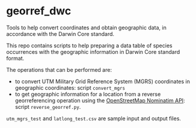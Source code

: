 # georref_dwc
Tools to help convert coordinates and obtain geographic data, in accordance with the Darwin Core standard.

This repo contains scripts to help preparing a data table of species occurrences with the geographic information in Darwin Core standard format.

The operations that can be performed are:
- to convert UTM Military Grid Reference System (MGRS) coordinates in geographic coordinates: script `convert_mgrs`
- to get geographic information for a location from a reverse georreferencing operation using the [OpenStreetMap Nominatim API](https://nominatim.openstreetmap.org/ui/reverse.html): script `reverse_georref.py`.

`utm_mgrs_test` and `latlong_test.csv` are sample input and output files.
